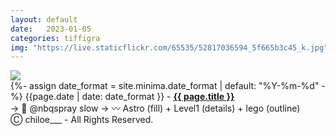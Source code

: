 ```yaml
---
layout: default
date:   2023-01-05
categories: tiffigra
img: "https://live.staticflickr.com/65535/52817036594_5f665b3c45_k.jpg"
---
```


<picture>
    <source srcset="{{page.img}}" media="(min-width: 800px)">
    <img src="{{page.img}}" />
</picture>

<br>
{%- assign date_format = site.minima.date_format | default: "%Y-%m-%d" -%} 
<span class="post-meta">{{page.date | date: date_format }} - </span><a style="font-weight: 700;" href="https://www.instagram.com/chiloe____/">{{ page.title }}</a><br>
<span class="post-meta">
→ 🥫 @nbqspray slow
→ 〰️ Astro (fill) + Level1 (details) + lego (outline)
</span>


<br>
<span class="post-meta" onclick="window.location='https://www.instagram.com/chiloe____/'">Ⓒ chiloe___ - All Rights Reserved.</span>